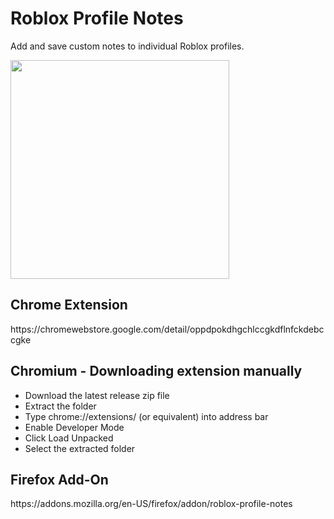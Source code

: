 # Roblox Profile Notes  

Add and save custom notes to individual Roblox profiles.

<img src="https://i.imgur.com/M139fSW.png" height=350px></img>

<h2>Chrome Extension</h2>
https://chromewebstore.google.com/detail/oppdpokdhgchlccgkdflnfckdebccgke

<h2>Chromium - Downloading extension manually</h2>
<ul>
  <li>Download the latest release zip file</li>
  <li>Extract the folder</li>
  <li>Type chrome://extensions/ (or equivalent) into address bar</li>
  <li>Enable Developer Mode</li>
  <li>Click Load Unpacked</li>
  <li>Select the extracted folder</li>
</ul>

<h2>Firefox Add-On</h2>
https://addons.mozilla.org/en-US/firefox/addon/roblox-profile-notes